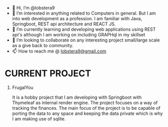 - 👋 Hi, I’m @lobstera9
- 👀 I’m interested in anything related to Computers in general. But I am into web development as a profession. I am familiar with Java, Springboot, REST api architecture and REACT JS.
- 🌱 I’m currently learning and developing web applications using REST api's although I am working on including GRAPHql in my skillset
- 💞️ I’m looking to collaborate on any interesting project small/large scale as a give back to community.
- 📫 How to reach me @ lobstera9@gmail.com

# CURRENT PROJECT
1. FrugalYou

    It is a hobby project that I am developing with Springboot with Thymeleaf as internal render engine. The project focuses on a way of tracking the finances. The main focus of the project is to be capable of porting the data to any space and keeping the data private which is why I am making use of sqlite.  

<!---
lobstera9/lobstera9 is a ✨ special ✨ repository because its `README.md` (this file) appears on your GitHub profile.
You can click the Preview link to take a look at your changes.
--->
